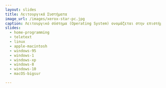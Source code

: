 ```yaml
---
layout: slides
title: Λειτουργικά Συστήματα
image_url: /images/xerox-star-pc.jpg
caption: Λειτουργικό σύστημα (Operating System) ονομάζεται στην επιστήμη της πληροφορικής το λογισμικό του υπολογιστή που είναι υπεύθυνο για τη διαχείριση και τον συντονισμό των εργασιών, καθώς και την κατανομή των διαθέσιμων πόρων.
slides:
  - home-programming
  - teletext
  - linux
  - apple-macintosh
  - windows-95
  - windows-1
  - windows-xp
  - windows-8
  - windows-10
  - macOS-bigsur

---
```

